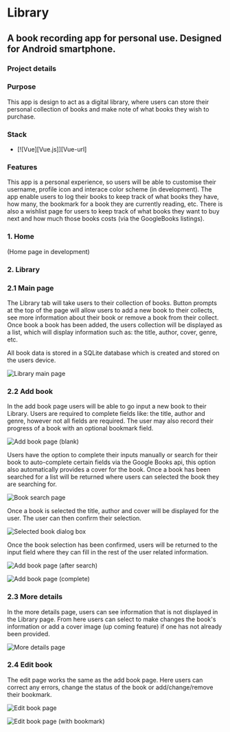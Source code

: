 # Library

## A book recording app for personal use. Designed for Android smartphone.

### Project details

### Purpose

This app is design to act as a digital library, where users can store their personal collection of books and make note of what books they wish to purchase.

### Stack

* [![Vue][Vue.js]][Vue-url]

### Features

This app is a personal experience, so users will be able to customise their username, profile icon and interace color scheme (in development). The app enable users to log their books to keep track of what books they have, how many, the bookmark for a book they are currently reading, etc. There is also a wishlist page for users to keep track of what books they want to buy next and how much those books costs (via the GoogleBooks listings).

### 1. Home

(Home page in development)

### 2. Library

### 2.1 Main page

The Library tab will take users to their collection of books. Button prompts at the top of the page will allow users to add a new book to their collects, see more information about their book or remove a book from their collect. Once book a book has been added, the users collection will be displayed as a list, which will display information such as: the title, author, cover, genre, etc.

All book data is stored in a SQLite database which is created and stored on the users device.

![Library main page](readmeimg/library_page.jpg "Library main page")

### 2.2 Add book

In the add book page users will be able to go input a new book to their Library. Users are required to complete fields like: the title, author and genre, however not all fields are required. The user may also record their progress of a book with an optional bookmark field.

![Add book page (blank)](readmeimg/add_book_blank.jpg "Add book page (blank)")

Users have the option to complete their inputs manually or search for their book to auto-complete certain fields via the Google Books api, this option also automatically provides a cover for the book. Once a book has been searched for a list will be returned where users can selected the book they are searching for.

![Book search page](readmeimg/book_search.jpg "Book search page")

Once a book is selected the title, author and cover will be displayed for the user. The user can then confirm their selection.

![Selected book dialog box](readmeimg/book_search_return.jpg "Selected book dialog box")

Once the book selection has been confirmed, users will be returned to the input field where they can fill in the rest of the user related information.

![Add book page (after search)](readmeimg/add_book_after_search.jpg "Add book page (after search)")

![Add book page (complete)](readmeimg/add_book_complete.jpg "Add book page (complete)")

### 2.3 More details

In the more details page, users can see information that is not displayed in the Library page. From here users can select to make changes the book's information or add a cover image (up coming feature) if one has not already been provided.

![More details page](readmeimg/more_details.jpg "More details page")

### 2.4 Edit book

The edit page works the same as the add book page. Here users can correct any errors, change the status of the book or add/change/remove their bookmark.

![Edit book page](readmeimg/edit_book.jpg "Edit book page")

![Edit book page (with bookmark)](readmeimg/edit_book_with_bookmark.jpg "Edit book page (with bookmark)")
